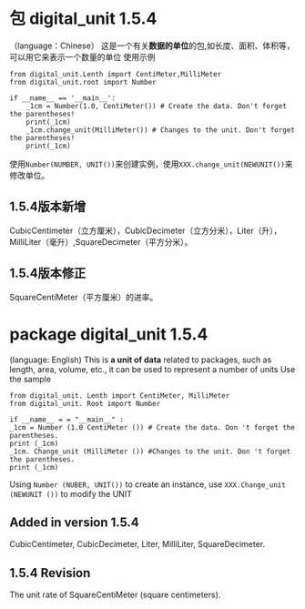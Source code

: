 # 包 digital_unit 1.5.4
（language：Chinese）
这是一个有关**数据的单位**的包,如长度、面积、体积等，可以用它来表示一个数量的单位
使用示例
``` python3
from digital_unit.Lenth import CentiMeter,MilliMeter
from digital_unit.root import Number

if __name__ == '__main__':
    _1cm = Number(1.0, CentiMeter()) # Create the data. Don't forget the parentheses!
    print(_1cm)
    _1cm.change_unit(MilliMeter()) # Changes to the unit. Don't forget the parentheses!
    print(_1cm)
```
使用`Number(NUMBER, UNIT())`来创建实例，使用`XXX.change_unit(NEWUNIT())`来修改单位。
## 1.5.4版本新增
CubicCentimeter（立方厘米），CubicDecimeter（立方分米），Liter（升），MilliLiter（毫升）,SquareDecimeter（平方分米）。

## 1.5.4版本修正
SquareCentiMeter（平方厘米）的进率。

# package digital_unit 1.5.4
(language: English)
This is **a unit of data** related to packages, such as length, area, volume, etc., it can be used to represent a number of units
Use the sample
```python3
from digital_unit. Lenth import CentiMeter, MilliMeter
from digital_unit. Root import Number

if __name__ = = "__main__" :
_1cm = Number (1.0 CentiMeter ()) # Create the data. Don 't forget the parentheses.
print (_1cm)
_1cm. Change_unit (MilliMeter ()) #Changes to the unit. Don 't forget the parentheses.
print (_1cm)
```
Using ` Number (NUBER, UNIT()) ` to create an instance, use ` XXX.Change_unit (NEWUNIT ()) ` to modify the UNIT

## Added in version 1.5.4
CubicCentimeter, CubicDecimeter, Liter, MilliLiter, SquareDecimeter.
## 1.5.4 Revision
The unit rate of SquareCentiMeter (square centimeters).